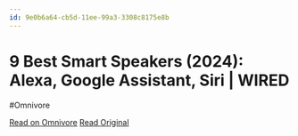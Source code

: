 ```yaml
---
id: 9e0b6a64-cb5d-11ee-99a3-3308c8175e8b
---
```


# 9 Best Smart Speakers (2024): Alexa, Google Assistant, Siri | WIRED
#Omnivore

[Read on Omnivore](https://omnivore.app/me/9-best-smart-speakers-2024-alexa-google-assistant-siri-wired-18da8a41ae1)
[Read Original](https://www.wired.com/story/best-smart-speakers/)

